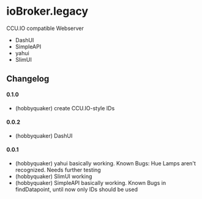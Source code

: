 ioBroker.legacy
===============

CCU.IO compatible Webserver

* DashUI
* SimpleAPI
* yahui
* SlimUI


## Changelog

#### 0.1.0
* (hobbyquaker) create CCU.IO-style IDs

#### 0.0.2
* (hobbyquaker) DashUI

#### 0.0.1

* (hobbyquaker) yahui basically working. Known Bugs: Hue Lamps aren't recognized. Needs further testing
* (hobbyquaker) SlimUI working
* (hobbyquaker) SimpleAPI basically working. Known Bugs in findDatapoint, until now only IDs should be used

